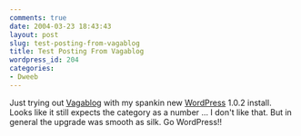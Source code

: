 ```yaml
---
comments: true
date: 2004-03-23 18:43:43
layout: post
slug: test-posting-from-vagablog
title: Test Posting From Vagablog
wordpress_id: 204
categories:
- Dweeb
---
```


Just trying out [Vagablog](http://www.bitsplitter.net/vagablog/) with my spankin new [WordPress](http://wordpress.org) 1.0.2 install. Looks like it still expects the category as a number ... I don't like that. But in general the upgrade was smooth as silk. Go WordPress!!
